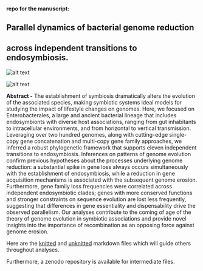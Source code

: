 #### repo for the manuscript:


## Parallel dynamics of bacterial genome reduction 
## across independent transitions to endosymbiosis.


![alt text](https://live.staticflickr.com/65535/49577967752_47f87a76bd_b.jpg)

![alt text](https://www.researchgate.net/publication/340411951/figure/fig3/AS:960059660054533@1605907468823/Transmission-electron-microphotograph-of-the-Pantoea-ananatis-strain-NN08200.jpg)


__Abstract -__ The establishment of symbiosis dramatically alters the evolution of the associated species, making symbiotic systems ideal models for studying the impact of lifestyle changes on genomes. Here, we focused on Enterobacterales, a large and ancient bacterial lineage that includes endosymbionts with diverse host associations, ranging from gut inhabitants to intracellular environments, and from horizontal to vertical transmission. Leveraging over two hundred genomes, along with cutting-edge single-copy gene concatenation and multi-copy gene family approaches, we inferred a robust phylogenetic framework that supports eleven independent transitions to endosymbiosis. Inferences on patterns of genome evolution confirm previous hypotheses about the processes underlying genome reduction: a substantial spike in gene loss always occurs simultaneously with the establishment of endosymbiosis, while a reduction in gene acquisition mechanisms is associated with the subsequent genome erosion. Furthermore, gene family loss frequencies were correlated across independent endosymbiotic clades; genes with more conserved functions and stronger constraints on sequence evolution are lost less frequently, suggesting that differences in gene essentiality and dispensability drive the observed parallelism. Our analyses contribute to the coming of age of the theory of genome evolution in symbiotic associations and provide novel insights into the importance of recombination as an opposing force against genome erosion.


Here are the [knitted](https://htmlpreview.github.io/?https://raw.githubusercontent.com/for-giobbe/enterobacterales/main/markdown.html
) and [unknitted]() markdown files which will guide others throughout analyses.

Furthermore, a zenodo repository is available for intermediate files.
